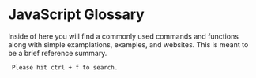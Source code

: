 # JavaScript Glossary

Inside of here you will find a commonly used commands and functions along with simple examplations, examples, and websites. This is meant to be a brief reference summary.

```
 Please hit ctrl + f to search.
```
